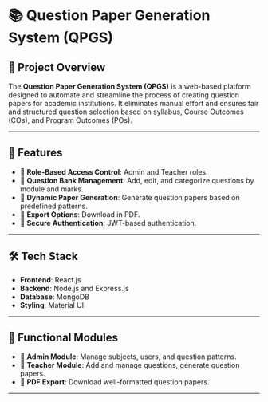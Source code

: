 # 📚 Question Paper Generation System (QPGS)

## 🎯 Project Overview
The **Question Paper Generation System (QPGS)** is a web-based platform designed to automate and streamline the process of creating question papers for academic institutions. It eliminates manual effort and ensures fair and structured question selection based on syllabus, Course Outcomes (COs), and Program Outcomes (POs).

---

## 🚀 Features

- 📌 **Role-Based Access Control**: Admin and Teacher roles.
- 📌 **Question Bank Management**: Add, edit, and categorize questions by module and marks.
- 📌 **Dynamic Paper Generation**: Generate question papers based on predefined patterns.
- 📌 **Export Options**: Download in PDF.
- 📌 **Secure Authentication**: JWT-based authentication.

---

## 🛠️ Tech Stack

- **Frontend**: React.js
- **Backend**: Node.js and Express.js
- **Database**: MongoDB
- **Styling**: Material UI

---

## 🎯 Functional Modules

- 📝 **Admin Module**: Manage subjects, users, and question patterns.
- 📝 **Teacher Module**: Add and manage questions, generate question papers.
- 📝 **PDF Export**: Download well-formatted question papers.

---



